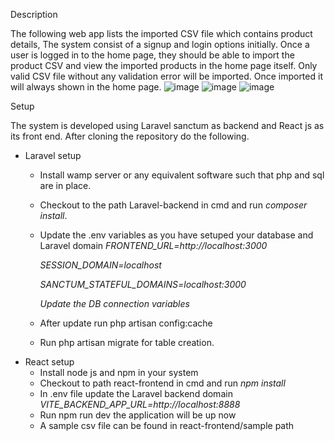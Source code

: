 Description

The following web app lists the imported CSV file which contains product details, The system consist of a signup and login options initially. Once a user is logged in to the home page, they should be able to import the product CSV and view the imported products in the home page itself. Only valid CSV file without any validation error will be imported. Once imported it will always shown in the home page.
![image](https://github.com/user-attachments/assets/a6c48448-9188-4a11-b8ab-b1b03cad77e6)
![image](https://github.com/user-attachments/assets/620e5b7b-7fb8-4dc6-9af3-76a431fe307d)
![image](https://github.com/user-attachments/assets/eb24cef3-ea67-4a52-8d19-c2cf938eff25)



Setup

The system is developed using Laravel sanctum as backend and React js as its front end. After cloning the repository do the following.

- Laravel setup
  - Install wamp server or any equivalent software such that php and sql are in place.
  - Checkout to the path Laravel-backend in cmd and run *composer install*.
  - Update the .env variables as you have setuped your database and Laravel domain 
    *FRONTEND\_URL=http://localhost:3000*

    *SESSION\_DOMAIN=localhost*

    *SANCTUM\_STATEFUL\_DOMAINS=localhost:3000*

    *Update the DB connection variables*

  - After update run php artisan config:cache
  - Run php artisan migrate for table creation.
- React setup
  - Install node js and npm in your system
  - Checkout to path react-frontend in cmd and run *npm install*
  - In .env file update the Laravel backend domain *VITE\_BACKEND\_APP\_URL=http://localhost:8888*
  - Run npm run dev the application will be up now
  - A sample csv file can be found in react-frontend/sample path


